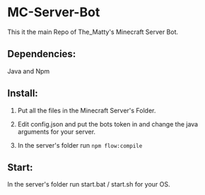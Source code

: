 # MC-Server-Bot
This it the main Repo of The_Matty's Minecraft Server Bot.


## Dependencies:
Java and Npm


## Install:

1) Put all the files in the Minecraft Server's Folder.

2) Edit config.json and put the bots token in and change the java arguments for your server.

3) In the server's folder run `npm flow:compile`


## Start:

In the server's folder run start.bat / start.sh for your OS.
